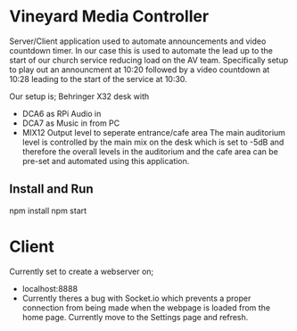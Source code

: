 # Vineyard Media Controller
Server/Client application used to automate announcements and video countdown timer. In our case this is used to automate the lead up to the start of our church service reducing load on the AV team. Specifically setup to play out an announcment at 10:20 followed by a video countdown at 10:28 leading to the start of the service at 10:30. 

Our setup is;
Behringer X32 desk with
* DCA6 as RPi Audio in
* DCA7 as Music in from PC
* MIX12 Output level to seperate entrance/cafe area
The main auditorium level is controlled by the main mix on the desk which is set to -5dB and therefore the overall levels in the auditorium and the cafe area can be pre-set and automated using this application.

## Install and Run
npm install
npm start

# Client
Currently set to create a webserver on;
* localhost:8888
* Currently theres a bug with Socket.io which prevents a proper connection from being made when the webpage is loaded from the home page. Currently move to the Settings page and refresh.
